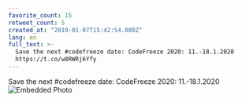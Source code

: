 ```yaml
---
favorite_count: 15
retweet_count: 5
created_at: "2019-01-07T15:42:54.000Z"
lang: en
full_text: >-
  Save the next #codefreeze date: CodeFreeze 2020: 11.-18.1.2020
  https://t.co/w8RWRj6Yfy
---
```


Save the next #codefreeze date: CodeFreeze 2020: 11.-18.1.2020
![Embedded Photo](https://twitter-media-coderbyheart.s3.eu-north-1.amazonaws.com/1082301560246419456-DwUbhlKX4AY1cVU.jpg)
